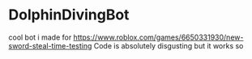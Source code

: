 # DolphinDivingBot
cool bot i made for https://www.roblox.com/games/6650331930/new-sword-steal-time-testing
Code is absolutely disgusting but it works so
